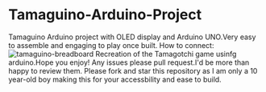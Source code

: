 # Tamaguino-Arduino-Project
Tamaguino Arduino project with OLED display and Arduino UNO.Very easy to assemble and engaging to play once built.
How to connect:![tamaguino-breadboard](https://github.com/Harsh-2121/Tamaguino-Arduino-Project/assets/141855181/3e8abd98-cd32-4986-8cb8-387dc2879bfe)
Recreation of the Tamagotchi game usinfg arduino.Hope you enjoy!
Any issues please pull request.I'd be more than happy to review them.
Please fork and star this repository as I am only a 10 year-old boy making this for your accessbility and ease to build.
